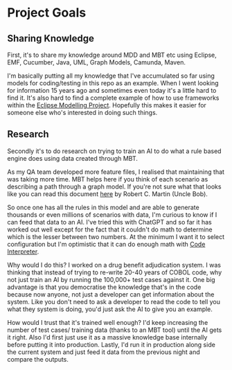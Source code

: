 # Project Goals

## Sharing Knowledge

First, it's to share my knowledge around MDD and MBT etc using Eclipse, EMF, Cucumber, Java, UML, Graph Models, Camunda, Maven.

I'm basically putting all my knowledge that I've accumulated so far using models for coding/testing in this repo as an example.
When I went looking for information 15 years ago and sometimes even today it's a little hard to find it.
It's also hard to find a complete example of how to use frameworks within the [Eclipse Modelling Project](https://projects.eclipse.org/projects/modeling). 
Hopefully this makes it easier for someone else who's interested in doing such things.

## Research

Secondly it's to do research on trying to train an AI to do what a rule based engine does using data created through MBT.

As my QA team developed more feature files, I realised that maintaining that was taking more time. 
MBT helps here if you think of each scenario as describing a path through a graph model.
If you're not sure what that looks like you can read this document [here](https://blog.cleancoder.com/uncle-bob/2018/06/06/PickledState.html) by Robert C. Martin (Uncle Bob).

So once one has all the rules in this model and are able to generate thousands or even millions of scenarios with data, I'm curious to know if I can feed that data to an AI.
I've tried this with ChatGPT and so far it has worked out well except for the fact that it couldn't do math to determine which is the lesser between two numbers.
At the minimum I want it to select configuration but I'm optimistic that it can do enough math with [Code Interpreter](https://platform.openai.com/docs/assistants/tools).

Why would I do this? I worked on a drug benefit adjudication system.
I was thinking that instead of trying to re-write 20-40 years of COBOL code, why not just train an AI by running the 100,000+ test cases against it.
One big advantage is that you democratise the knowledge that's in the code because now anyone, not just a developer can get information about the system.
Like you don't need to ask a developer to read the code to tell you what they system is doing, you'd just ask the AI to give you an example.

How would I trust that it's trained well enough? 
I'd keep increasing the number of test cases/ training data (thanks to an MBT tool) until the AI gets it right. 
Also I'd first just use it as a massive knowledge base internally before putting it into production.
Lastly, I'd run it in production along side the current system and just feed it data from the previous night and compare the outputs.
